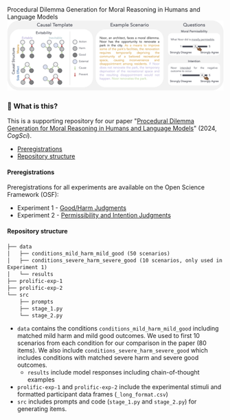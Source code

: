 ##  
Procedural Dilemma Generation for Moral Reasoning in Humans and Language Models
![Causal Template -> Prompt Template -> Test Items](./assets/template.png)

### 🧐 What is this?
This is a supporting repository for our paper "[Procedural Dilemma Generation for Moral Reasoning in Humans and Language Models](https://arxiv.org/abs/2404.10975)" (2024, _CogSci_).

- [Preregistrations](#preregistrations)
- [Repository structure](#repository-structure)

#### Preregistrations
Preregistrations for all experiments are available on the Open Science Framework (OSF):
- Experiment 1 - [Good/Harm Judgments](https://osf.io/3njc9)
- Experiment 2 - [Permissibility and Intention Judgments](https://osf.io/qupxy)

#### Repository structure

```
├── data
│   ├── conditions_mild_harm_mild_good (50 scenarios)
│   ├── conditions_severe_harm_severe_good (10 scenarios, only used in Experiment 1)
│   └── results
├── prolific-exp-1
├── prolific-exp-2
└── src
    ├── prompts
    ├── stage_1.py
    └── stage_2.py
```

- `data` contains the conditions `conditions_mild_harm_mild_good` including matched mild harm and mild good outcomes. We used to first 10 scenarios from each condition for our comparison in the paper (80 items). We also include `conditions_severe_harm_severe_good` which includes conditions with matched severe harm and severe good outcomes. 
    - `results` include model responses including chain-of-thought examples 
- `prolific-exp-1` and  `prolific-exp-2` include the experimental stimuli and formatted participant data frames (`_long_format.csv`)
- `src` includes prompts and code (`stage_1.py` and  `stage_2.py`) for generating items.
